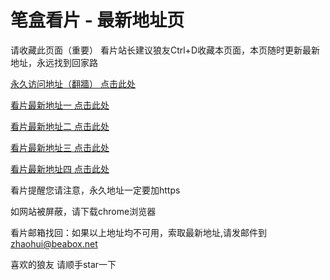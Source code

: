 # 笔盒看片 - 最新地址页

请收藏此页面（重要）
看片站长建议狼友Ctrl+D收藏本页面，本页随时更新最新地址，永远找到回家路

[永久访问地址（翻牆） 点击此处](https://beabox.net/)

[看片最新地址一 点击此处](https://oyq3r3vr3zl.shop)

[看片最新地址二 点击此处](https://oyq3r3vr3zl.shop)

[看片最新地址三 点击此处](https://f2c2lm469w.wiki)

[看片最新地址四 点击此处](https://oyq3r3vr3zl.shop)

看片提醒您请注意，永久地址一定要加https

如网站被屏蔽，请下载chrome浏览器

看片邮箱找回：如果以上地址均不可用，索取最新地址,请发邮件到 zhaohui@beabox.net

喜欢的狼友 请顺手star一下